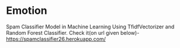 # Emotion
Spam Classifier Model in Machine Learning Using TfidfVectorizer and Random Forest Classifier. Check it(on url given below)- https://spamclassifier26.herokuapp.com/
